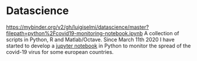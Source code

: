 Datascience 
===========
https://mybinder.org/v2/gh/luigiselmi/datascience/master?filepath=python%2Fcovid19-monitoring-notebook.ipynb
A collection of scripts in Python, R and Matlab/Octave.
Since March 11th 2020 I have started to develop a [jupyter 
notebook](https://github.com/luigiselmi/datascience/blob/master/python/covid19-monitoring-notebook.ipynb) in Python to monitor the 
spread of the covid-19 virus for
some european countries.  

